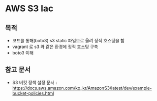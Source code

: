 # AWS S3 Iac

## 목적
- 코드를 통해(boto3) s3 static 파일으로 올려 정적 호스팅을 함
- vagrant 로 s3 와 같은 환경에 정적 호스팅 구축
- boto3 이해

## 참고 문서
- S3 버킷 정책 설정 문서 : https://docs.aws.amazon.com/ko_kr/AmazonS3/latest/dev/example-bucket-policies.html
